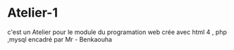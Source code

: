 # Atelier-1
c'est un Atelier pour  le module du programation web crée avec html 4 , php ,mysql 
encadré par Mr - Benkaouha
